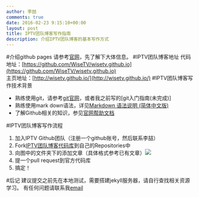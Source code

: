 ```yaml
---
author: 李喆
comments: true
date: 2016-02-23 9:15:10+00:00
layout: post
title: IPTV团队博客写作指南
description: 介绍IPTV团队博客的基本写作方式
---
```

#介绍github pages
请参考[官网](https://pages.github.com/)，先了解下大体信息。
#IPTV团队博客地址
代码地址：[https://github.com/WiseTV/wisetv.github.io](https://github.com/WiseTV/wisetv.github.io)  
主页地址：[http://wisetv.github.io/](http://wisetv.github.io/)
#IPTV团队博客写作技术背景
* 熟练使用git，请参考[git官网](http://git-scm.com/)，或者我之前写的[git入门指南(未完成)]
* 熟练使用mark down语法，详见[Markdown 语法说明 (简体中文版)](http://www.appinn.com/markdown/)
* 了解Github相关的知识，参见[官网帮助文档](https://help.github.com/)  

#IPTV团队博客写作流程
1. 加入IPTV Github团队（注册一个github账号，然后联系李喆）
2. Fork[IPTV团队博客代码库](https://github.com/WiseTV/wisetv.github.io)到自己的Repositories中
3. 向图中的文件夹下的添加文章（具体格式参考已有文章）![](http://7xkda0.com1.z0.glb.clouddn.com/16-2-23/15604278.jpg)  
4. 提一个pull request到官方代码库
5. 搞定！

#后记
建议提交之前先在本地测试，需要搭建jekyll服务器，请自行查找相关资源学习。
有任何问题请联系我[email](mailto:lizhe1@wisetv.com.cn)